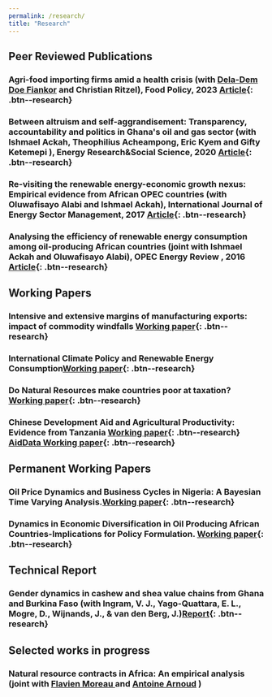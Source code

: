 ```yaml
---
permalink: /research/
title: "Research"
---
```

## Peer Reviewed Publications

### Agri-food importing firms amid a health crisis (with [Dela-Dem Doe Fiankor](https://ddfiankor.com) and Christian Ritzel), Food Policy, 2023 [Article](https://www.sciencedirect.com/science/article/pii/S0306919223001057){: .btn--research}

### Between altruism and self-aggrandisement: Transparency, accountability and politics in Ghana's oil and gas sector (with  Ishmael Ackah, Theophilius Acheampong, Eric Kyem and Gifty Ketemepi ), Energy Research&Social Science, 2020 [Article](https://www.sciencedirect.com/science/article/abs/pii/S2214629620301134){: .btn--research}

### Re-visiting the renewable energy-economic growth nexus: Empirical evidence from African OPEC countries (with  Oluwafisayo Alabi and Ishmael Ackah), International Journal of Energy Sector Management, 2017 [Article](https://www.emerald.com/insight/content/doi/10.1108/IJESM-07-2016-0002/full/html){: .btn--research}

### Analysing the efficiency of renewable energy consumption among oil-producing African countries (joint with  Ishmael Ackah  and Oluwafisayo Alabi), OPEC Energy Review , 2016 [Article](https://onlinelibrary.wiley.com/doi/abs/10.1111/opec.12081){: .btn--research}

## Working Papers

### Intensive and extensive margins of manufacturing exports: impact of commodity windfalls [Working paper](http://papers.abrahamlartey.com/Abraham_Lartey_JMP.pdf){: .btn--research} 

### International Climate Policy and Renewable Energy Consumption[Working paper](http://papers.abrahamlartey.com/Abraham_Lartey_KP_green_growth.pdf){: .btn--research} 


### Do Natural Resources make countries poor at taxation? [Working paper](http://papers.abrahamlartey.com/Abraham_Lartey_oilgastax.pdf){: .btn--research} 


### Chinese Development Aid and Agricultural Productivity: Evidence from Tanzania  [Working paper](http://papers.abrahamlartey.com/Abraham_Lartey_ChinaAgric.pdf){: .btn--research} [AidData Working paper](https://www.aiddata.org/publications/chinese-development-aid-and-agricultural-productivity-evidence-from-tanzania){: .btn--research} 



## Permanent Working Papers

### Oil Price Dynamics and Business Cycles in Nigeria: A Bayesian Time Varying Analysis.[Working paper](https://papers.ssrn.com/sol3/papers.cfm?abstract_id=3272841){: .btn--research}

### Dynamics in Economic Diversification in Oil Producing African Countries-Implications for Policy Formulation. [Working paper](https://papers.ssrn.com/sol3/papers.cfm?abstract_id=3129696){: .btn--research}

## Technical Report
### Gender dynamics in cashew and shea value chains from Ghana and Burkina Faso (with Ingram, V. J., Yago-Quattara, E. L., Mogre, D., Wijnands, J., & van den Berg, J.)[Report](https://library.wur.nl/WebQuery/wurpubs/495499){: .btn--research}

## Selected works in progress
### Natural resource contracts in Africa: An empirical analysis (joint with [Flavien Moreau ](https://www.flavienmoreau.com/) and [Antoine Arnoud](https://antoinearnoud.github.io/) )



